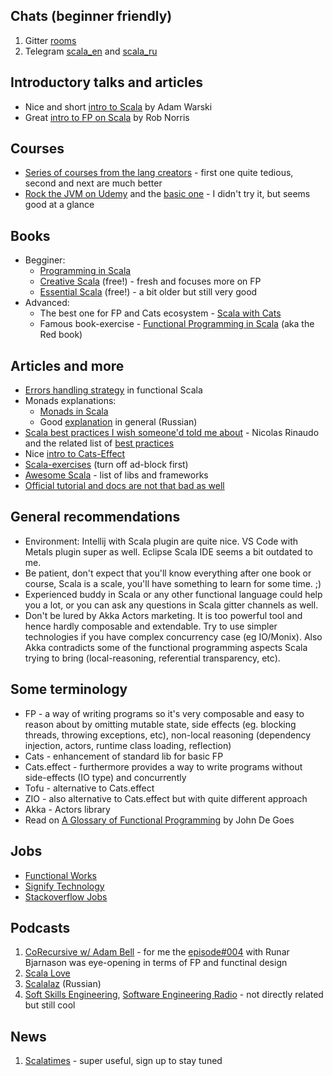 ## Chats (beginner friendly)
1. Gitter [rooms](https://gitter.im/scala/scala)
2. Telegram [scala_en](https://t.me/scala_en) and [scala_ru](https://t.me/scala_ru)

## Introductory talks and articles
- Nice and short [intro to Scala](https://www.youtube.com/watch?v=30q6BkBv5MY) by Adam Warski
- Great [intro to FP on Scala](https://www.youtube.com/watch?v=30q6BkBv5MY) by Rob Norris

## Courses
- [Series of courses from the lang creators](https://www.coursera.org/specializations/scala) - first one quite tedious, second and next are much better
- [Rock the JVM on Udemy](https://www.udemy.com/course/advanced-scala/) and the [basic one](https://www.udemy.com/course/rock-the-jvm-scala-for-beginners/) - I didn't try it, but seems good at a glance

## Books
- Begginer:
    - [Programming in Scala](https://booksites.artima.com/programming_in_scala_3ed)
    - [Creative Scala](https://underscore.io/books/creative-scala/) (free!) - fresh and focuses more on FP
    - [Essential Scala](https://underscore.io/training/courses/essential-scala/) (free!) - a bit older but still very good
- Advanced:
    - The best one for FP and Cats ecosystem - [Scala with Cats](https://underscore.io/books/scala-with-cats/)
    - Famous book-exercise - [Functional Programming in Scala](https://www.amazon.com/Functional-Programming-Scala-Paul-Chiusano/dp/1617290653) (aka the Red book)

## Articles and more
- [Errors handling strategy](https://stackoverflow.com/a/35736191/2453144) in functional Scala  
- Monads explanations:
    - [Monads in Scala](https://medium.com/@sinisalouc/demystifying-the-monad-in-scala-cc716bb6f534)
    - Good [explanation](https://habrahabr.ru/post/183150/) in general (Russian)
- [Scala best practices I wish someone'd told me about](https://www.youtube.com/watch?v=DGa58FfiMqc) - Nicolas Rinaudo and the related list of [best practices](https://nrinaudo.github.io/scala-best-practices/)
- Nice [intro to Cats-Effect](https://www.youtube.com/watch?v=83pXEdCpY4A)
- [Scala-exercises](https://www.scala-exercises.org/) (turn off ad-block first)
- [Awesome Scala](https://github.com/lauris/awesome-scala) - list of libs and frameworks
- [Official tutorial and docs are not that bad as well](https://docs.scala-lang.org/tour/basics.html)

## General recommendations
- Environment: Intellij with Scala plugin are quite nice. VS Code with Metals plugin super as well. Eclipse Scala IDE seems a bit outdated to me.
- Be patient, don't expect that you'll know everything after one book or course, Scala is a scale, you'll have something to learn for some time. ;)  
- Experienced buddy in Scala or any other functional language could help you a lot, or you can ask any questions in Scala gitter channels as well.
- Don't be lured by Akka Actors marketing. It is too powerful tool and hence hardly composable and extendable. Try to use simpler technologies if you have complex concurrency case (eg IO/Monix). Also Akka contradicts some of the functional programming aspects Scala trying to bring (local-reasoning, referential transparency, etc).

## Some terminology
- FP - a way of writing programs so it's very composable and easy to reason about by omitting mutable state, side effects (eg. blocking threads, throwing exceptions, etc), non-local reasoning (dependency injection, actors, runtime class loading, reflection)
- Cats - enhancement of standard lib for basic FP
- Cats.effect - furthermore provides a way to write programs without side-effects (IO type) and concurrently
- Tofu - alternative to Cats.effect
- ZIO - also alternative to Cats.effect but with quite different approach
- Akka - Actors library
- Read on [A Glossary of Functional Programming](https://degoes.net/articles/fp-glossary) by John De Goes

## Jobs
- [Functional Works](https://functional.works-hub.com/)
- [Signify Technology](https://www.signifytechnology.com/)
- [Stackoverflow Jobs](https://stackoverflow.com/jobs?tl=scala)

## Podcasts
1. [CoRecursive w/ Adam Bell](https://corecursive.com/) - for me the [episode#004](https://corecursive.com/004-design-principles-from-functional-programming-with-runar-bjarnason/) with Runar Bjarnason was eye-opening in terms of FP and functinal design
2. [Scala Love](https://scala.love/)
3. [Scalalaz](https://scalalaz.ru) (Russian)
4. [Soft Skills Engineering](https://softskills.audio/), [Software Engineering Radio](https://www.se-radio.net/) - not directly related but still cool

## News
1. [Scalatimes](http://scalatimes.com/) - super useful, sign up to stay tuned
